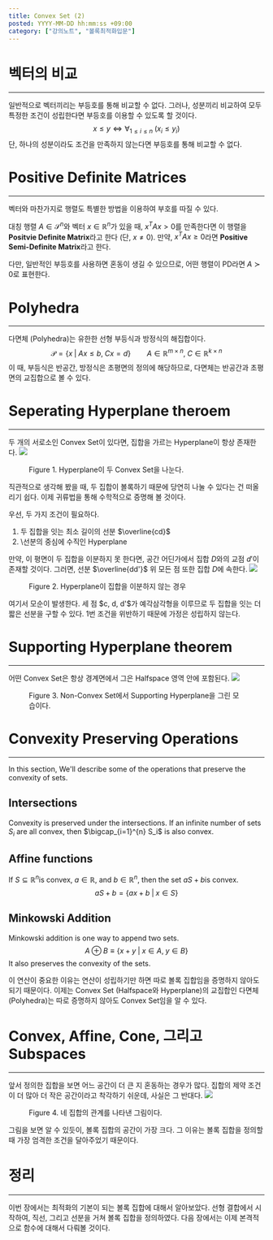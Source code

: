 ```yaml
---
title: Convex Set (2)
posted: YYYY-MM-DD hh:mm:ss +09:00
category: ["강의노트", "볼록최적화입문"]
---
```

# 벡터의 비교
---
일반적으로 벡터끼리는 부등호를 통해 비교할 수 없다. 그러나, 성분끼리 비교하여 모두 특정한 조건이 성립한다면 부등호를 이용할 수 있도록 할 것이다.
$$x \leq y \iff \forall_{1\leq i\leq n} \; (x_i \leq y_i) $$
단, 하나의 성분이라도 조건을 만족하지 않는다면 부등호를 통해 비교할 수 없다.

# Positive Definite Matrices
---
벡터와 마찬가지로 행렬도 특별한 방법을 이용하여 부호를 따질 수 있다.

대칭 행렬 $A \in \mathcal{S}^{n}$와 벡터 $x \in \mathbb{R}^n$가 있을 때, $x^TAx > 0$를 만족한다면 이 행렬을 **Positvie Definite Matrix**라고 한다 (단, $x \neq 0$). 
만약, $x^TAx \geq 0$라면 **Positive Semi-Definite Matrix**라고 한다. 

다만, 일반적인 부등호를 사용하면 혼동이 생길 수 있으므로, 어떤 행렬이 PD라면 $A \succ 0$로 표현한다.

# Polyhedra
---
다면체 (Polyhedra)는 유한한 선형 부등식과 방정식의 해집합이다.
$$
\mathcal{P}=\{x \; \vert \; Ax \leq b, \; Cx=d\}
\qquad
A \in \mathbb{R}^{m\times n}, \;
C\in \mathbb{R}^{k\times n}
$$
이 때, 부등식은 반공간, 방정식은 초평면의 정의에 해당하므로, 다면체는 반공간과 초평면의 교집합으로 볼 수 있다. 



# Seperating Hyperplane theroem
---
두 개의 서로소인 Convex Set이 있다면, 집합을 가르는 Hyperplane이 항상 존재한다.
![](https://i.imgur.com/c0ysxuC.png)
<figure>Figure 1. Hyperplane이 두 Convex Set을 나눈다.</figure>
직관적으로 생각해 봤을 때, 두 집합이 볼록하기 때문에 당연히 나눌 수 있다는 건 떠올리기 쉽다. 이제 귀류법을 통해 수학적으로 증명해 볼 것이다.

우선, 두 가지 조건이 필요하다.
1. 두 집합을 잇는 최소 길이의 선분 $\overline{cd}$
2. \선분의 중심에 수직인 Hyperplane

만약, 이 평면이 두 집합을 이분하지 못 한다면, 공간 어딘가에서 집합 $D$와의 교점 $d'$이 존재할 것이다. 그러면, 선분 $\overline{dd'}$ 위 모든 점 또한 집합 $D$에 속한다.
![](https://i.imgur.com/CeZllF6.png)
<figure> Figure 2. Hyperplane이 집합을 이분하지 않는 경우</figure>
여기서 모순이 발생한다. 세 점 $c, d, d'$가 예각삼각형을 이루므로 두 집합을 잇는 더 짧은 선분을 구할 수 있다. 1번 조건을 위반하기 때문에 가정은 성립하지 않는다.


# Supporting Hyperplane theorem
---
어떤 Convex Set은 항상 경계면에서 그은 Halfspace 영역 안에 포함된다. 
![](https://i.imgur.com/PZKK6cj.png)
<figure> Figure 3. Non-Convex Set에서 Supporting Hyperplane을 그린 모습이다.</figure>

# Convexity Preserving Operations
---
In this section, We'll describe some of the operations that preserve the convexity of sets.
## Intersections
Convexity is preserved under the intersections. If an infinite number of sets $S_i$ are all convex, then $\bigcap_{i=1}^{n} S_i$ is also convex.

## Affine functions
If $S \subseteq \mathbb{R}^n$is convex, $a \in \mathbb{R}$, and $b \in \mathbb{R}^n$, then the set $aS + b$is convex.
$$
aS + b = \{ ax + b \; | \; x \in S\}
$$
## Minkowski Addition
Minkowski addition is one way to append two sets.
$$
A \oplus B \equiv\{ x+y \; | \; x \in A, \; y \in B\}
$$
It also preserves the convexity of the sets. 


이 연산이 중요한 이유는 연산이 성립하기만 하면 따로 볼록 집합임을 증명하지 않아도 되기 때문이다. 이제는 Convex Set (Halfspace와 Hyperplane)의 교집합인 다면체 (Polyhedra)는 따로 증명하지 않아도 Convex Set임을 알 수 있다.


# Convex, Affine, Cone, 그리고 Subspaces
---
앞서 정의한 집합을 보면 어느 공간이 더 큰 지 혼동하는 경우가 많다. 집합의 제약 조건이 더 많아 더 작은 공간이라고 착각하기 쉬운데, 사실은 그 반대다.
![](https://i.imgur.com/lWuxQ1K.png)
<figure>Figure 4. 네 집합의 관계를 나타낸 그림이다.</figure>
그림을 보면 알 수 있듯이, 볼록 집합의 공간이 가장 크다. 그 이유는 볼록 집합을 정의할 때 가장 엄격한 조건을 달아주었기 때문이다.

# 정리
---
이번 장에서는 최적화의 기본이 되는 볼록 집합에 대해서 알아보았다. 선형 결합에서 시작하여, 직선, 그리고 선분을 거쳐 볼록 집합을 정의하였다. 다음 장에서는 이제 본격적으로 함수에 대해서 다뤄볼 것이다.

